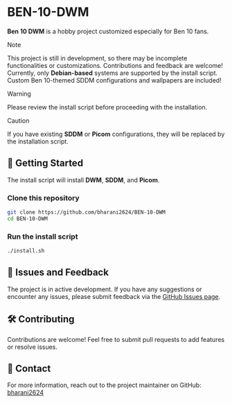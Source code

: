# BEN-10-DWM
**Ben 10 DWM** is a hobby project customized especially for Ben 10 fans.

> [!NOTE]
> This project is still in development, so there may be incomplete functionalities or customizations. Contributions and feedback are welcome!
> Currently, only **Debian-based** systems are supported by the install script.
> Custom Ben 10-themed SDDM configurations and wallpapers are included!

> [!WARNING]
> Please review the install script before proceeding with the installation.

> [!CAUTION]
> If you have existing **SDDM** or **Picom** configurations, they will be replaced by the installation script.

## 🚀 Getting Started

The install script will install **DWM**, **SDDM**, and **Picom**.
### Clone this repository
```bash
git clone https://github.com/bharani2624/BEN-10-DWM
cd BEN-10-DWM
```
### Run the install script
```bash
./install.sh
```

## 🐞 Issues and Feedback

The project is in active development. If you have any suggestions or encounter any issues, please submit feedback via the [GitHub Issues page](https://github.com/bharani2624/BEN-10-DWM/issues).

## 🛠 Contributing

Contributions are welcome! Feel free to submit pull requests to add features or resolve issues.

## 📧 Contact

For more information, reach out to the project maintainer on GitHub: [bharani2624](https://github.com/bharani2624)
